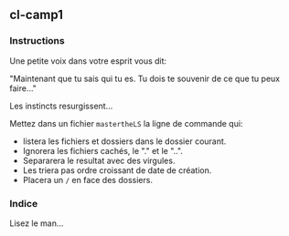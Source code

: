 ## cl-camp1

### Instructions

Une petite voix dans votre esprit vous dit:

"Maintenant que tu sais qui tu es. Tu dois te souvenir de ce que tu peux faire..."

Les instincts resurgissent...

Mettez dans un fichier `mastertheLS` la ligne de commande qui:

-   listera les fichiers et dossiers dans le dossier courant.
-   Ignorera les fichiers cachés, le "." et le "..".
-   Separarera le resultat avec des virgules.
-   Les triera pas ordre croissant de date de création.
-   Placera un `/` en face des dossiers.

### Indice

Lisez le man...
